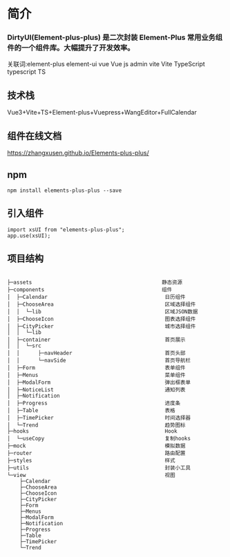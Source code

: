 # 简介

###  DirtyUI(Element-plus-plus) 是二次封装 Element-Plus 常用业务组件的一个组件库。大幅提升了开发效率。
关联词:element-plus element-ui vue Vue js admin vite Vite TypeScript typescript TS

## 技术栈
Vue3+Vite+TS+Element-plus+Vuepress+WangEditor+FullCalendar

## 组件在线文档
https://zhangxusen.github.io/Elements-plus-plus/

## npm
```
npm install elements-plus-plus --save
```

## 引入组件
```
import xsUI from "elements-plus-plus";
app.use(xsUI);
```

## 项目结构
```

├─assets                                          静态资源                
├─components                                      组件
│  ├─Calendar                                      日历组件
│  ├─ChooseArea                                    区域选择组件
│  │  └─lib                                        区域JSON数据
│  ├─ChooseIcon                                    图表选择组件 
│  ├─CityPicker                                    城市选择组件
│  │  └─lib     
│  ├─container                                     首页展示
│  │  └─src
│  │      ├─navHeader                              首页头部
│  │      └─navSide                                首页导航栏
│  ├─Form                                          表单组件
│  ├─Menus                                         菜单组件
│  ├─ModalForm                                     弹出框表单
│  ├─NoticeList                                    通知列表
│  ├─Notification                                   
│  ├─Progress                                      进度条
│  ├─Table                                         表格  
│  ├─TimePicker                                    时间选择器      
│  └─Trend                                         趋势图标
├─hooks                                            Hook
│  └─useCopy                                       复制hooks
├─mock                                             模拟数据
├─router                                           路由配置
├─styles                                           样式
├─utils                                            封装小工具
└─view                                             视图
    ├─Calendar
    ├─ChooseArea
    ├─ChooseIcon
    ├─CityPicker
    ├─Form
    ├─Menus
    ├─ModalForm
    ├─Notification
    ├─Progress
    ├─Table
    ├─TimePicker
    └─Trend

```
